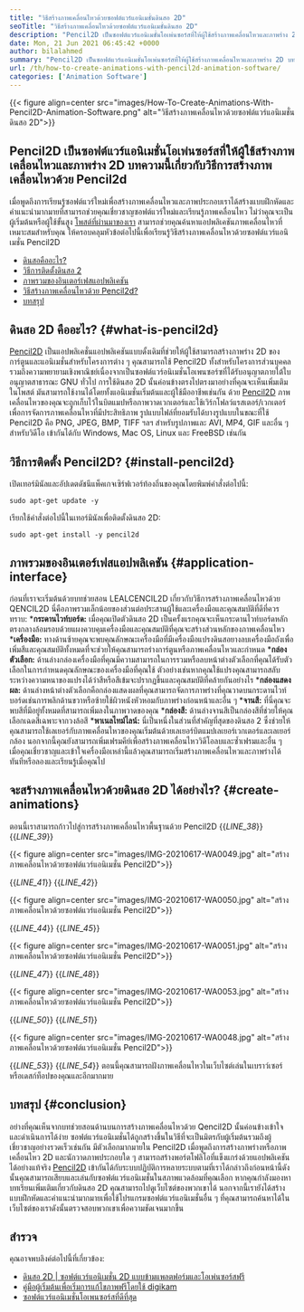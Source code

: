 ```yaml
---
title: "วิธีสร้างภาพเคลื่อนไหวด้วยซอฟต์แวร์แอนิเมชั่นดินสอ 2D" 
seoTitle: "วิธีสร้างภาพเคลื่อนไหวด้วยซอฟต์แวร์แอนิเมชั่นดินสอ 2D" 
description: "Pencil2D เป็นซอฟต์แวร์แอนิเมชั่นโอเพ่นซอร์สที่ให้ผู้ใช้สร้างภาพเคลื่อนไหวและภาพร่าง 2D บทความนี้เกี่ยวกับวิธีการสร้างแอนิเมชั่นด้วย Pencil2D" 
date: Mon, 21 Jun 2021 06:45:42 +0000
author: bilalahmed
summary: "Pencil2D เป็นซอฟต์แวร์แอนิเมชั่นโอเพ่นซอร์สที่ให้ผู้ใช้สร้างภาพเคลื่อนไหวและภาพร่าง 2D บทความนี้เกี่ยวกับวิธีการสร้างแอนิเมชั่นด้วย Pencil2D" 
url: /th/how-to-create-animations-with-pencil2d-animation-software/
categories: ['Animation Software']
---
```


{{< figure align=center src="images/How-To-Create-Animations-With-Pencil2D-Animation-Software.png" alt="วิธีสร้างภาพเคลื่อนไหวด้วยซอฟต์แวร์แอนิเมชั่นดินสอ 2D">}}


## **Pencil2D เป็นซอฟต์แวร์แอนิเมชั่นโอเพ่นซอร์สที่ให้ผู้ใช้สร้างภาพเคลื่อนไหวและภาพร่าง 2D บทความนี้เกี่ยวกับวิธีการสร้างภาพเคลื่อนไหวด้วย Pencil2d** 
เมื่อพูดถึงการเรียนรู้ซอฟต์แวร์ใหม่เพื่อสร้างภาพเคลื่อนไหวและภาพประกอบเราได้สร้างแบบฝึกหัดและคำแนะนำมากมายที่สามารถช่วยคุณเชี่ยวชาญซอฟต์แวร์ใหม่และเรียนรู้ภาพเคลื่อนไหว ไม่ว่าคุณจะเป็นผู้เริ่มต้นหรือผู้ใช้ขั้นสูง [โพสต์ที่ผ่านมาของเรา][1] สามารถช่วยคุณค้นหาแอปพลิเคชันภาพเคลื่อนไหวที่เหมาะสมสำหรับคุณ ให้ครอบคลุมหัวข้อต่อไปนี้เพื่อเรียนรู้วิธีสร้างภาพเคลื่อนไหวด้วยซอฟต์แวร์แอนิเมชั่น Pencil2D
  * [ดินสอคืออะไร?][2]
  * [วิธีการติดตั้งดินสอ 2][3]
  * [ภาพรวมของอินเตอร์เฟสแอปพลิเคชัน][4]
  * [วิธีสร้างภาพเคลื่อนไหวด้วย Pencil2d?][5]
  * [บทสรุป][6]

## ดินสอ 2D คืออะไร?   {#what-is-pencil2d}
[Pencil2D][7] เป็นแอปพลิเคชั่นแอปพลิเคชันแบบดั้งเดิมที่ช่วยให้ผู้ใช้สามารถสร้างภาพร่าง 2D ของการ์ตูนและแอนิเมชั่นสำหรับโครงการต่าง ๆ คุณสามารถใช้ Pencil2D ทั้งสำหรับโครงการส่วนบุคคลรวมถึงความพยายามเชิงพาณิชย์เนื่องจากเป็นซอฟต์แวร์อนิเมชั่นโอเพนซอร์ซที่ได้รับอนุญาตภายใต้ใบอนุญาตสาธารณะ GNU ทั่วไป การใช้ดินสอ 2D นั้นค่อนข้างตรงไปตรงมาอย่างที่คุณจะเห็นเพิ่มเติมในโพสต์ มันสามารถใช้งานได้โดยทั้งแอนิเมชั่นเริ่มต้นและผู้ใช้มืออาชีพเช่นกัน
ด้วย [Pencil2D][7] ภาพเคลื่อนไหวของคุณจะถูกเก็บไว้ในบิตแมปหรือภาพวาดเวกเตอร์และใช้เวิร์กโฟลว์แรสเตอร์/เวกเตอร์เพื่อการจัดการภาพเคลื่อนไหวที่มีประสิทธิภาพ รูปแบบไฟล์ที่ยอมรับได้บางรูปแบบในขณะที่ใช้ Pencil2D คือ PNG, JPEG, BMP, TIFF ฯลฯ สำหรับรูปภาพและ AVI, MP4, GIF และอื่น ๆ สำหรับวิดีโอ เข้ากันได้กับ Windows, Mac OS, Linux และ FreeBSD เช่นกัน

## วิธีการติดตั้ง Pencil2D?   {#install-pencil2d}
เปิดเทอร์มินัลและอัปเดตดัชนีแพ็คเกจเซิร์ฟเวอร์ท้องถิ่นของคุณโดยพิมพ์คำสั่งต่อไปนี้:
```
sudo apt-get update -y

```
เรียกใช้คำสั่งต่อไปนี้ในเทอร์มินัลเพื่อติดตั้งดินสอ 2D:
```
sudo apt-get install -y pencil2d

```

## ภาพรวมของอินเตอร์เฟสแอปพลิเคชัน   {#application-interface}
ก่อนที่เราจะเริ่มต้นด้วยบทช่วยสอน LEALCENCIL2D เกี่ยวกับวิธีการสร้างภาพเคลื่อนไหวด้วย QENCIL2D นี่คือภาพรวมเล็กน้อยของส่วนต่อประสานผู้ใช้และเครื่องมือและคุณสมบัติที่ดีที่ควรทราบ:
  ***กระดานไวท์บอร์ด:**  เมื่อคุณเปิดตัวดินสอ 2D เป็นครั้งแรกคุณจะเห็นกระดานไวท์บอร์ดหลักตรงกลางล้อมรอบด้วยแผงควบคุมเครื่องมือและคุณสมบัติที่คุณจะสร้างส่วนหลักของภาพเคลื่อนไหว
  ***เครื่องมือ:**  ทางด้านซ้ายคุณจะพบคุณลักษณะเครื่องมือที่มีเครื่องมือแปรงดินสอยางลบเครื่องมือถังเพื่อเพิ่มสีและคุณสมบัติทั้งหมดที่จะช่วยให้คุณสามารถร่างการ์ตูนหรือภาพเคลื่อนไหวและกำหนด
  ***กล่องตัวเลือก:**  ด้านล่างกล่องเครื่องมือที่คุณมีความสามารถในการรวมหรือลบหน้าต่างตัวเลือกที่คุณได้รับตัวเลือกในการกำหนดคุณลักษณะของเครื่องมือที่คุณใช้ ตัวอย่างเช่นหากคุณใช้แปรงคุณสามารถสลับระหว่างความหนาของแปรงได้ว่าสีหรือสีเข้มจะปรากฏขึ้นและคุณสมบัติที่คล้ายกันอย่างไร
  ***กล่องแสดงผล:**  ด้านล่างหน้าต่างตัวเลือกคือกล่องแสดงผลที่คุณสามารถจัดการภาพร่างที่คุณวาดบนกระดานไวท์บอร์ดเช่นการพลิกด้านขวาหรือซ้ายใช้ผิวหนังหัวหอมกับภาพร่างก่อนหน้าและอื่น ๆ
  ***จานสี:**  ที่นี่คุณจะพบสีที่มีอยู่ทั้งหมดที่สามารถเพิ่มลงในภาพวาดของคุณ
  ***กล่องสี:**  ด้านล่างจานสีเป็นกล่องสีที่ช่วยให้คุณเลือกเฉดสีเฉพาะจากวงล้อสี
  ***พาเนลไทม์ไลน์:**  นี่เป็นหนึ่งในส่วนที่สำคัญที่สุดของดินสอ 2 ซึ่งช่วยให้คุณสามารถใช้เลเยอร์กับภาพเคลื่อนไหวของคุณเริ่มต้นด้วยเลเยอร์บิตแมปเลเยอร์เวกเตอร์และเลเยอร์กล้อง นอกจากนี้คุณยังสามารถเพิ่มเฟรมคีย์เพื่อสร้างภาพเคลื่อนไหววิดีโอลบและซ้ำเฟรมและอื่น ๆ
เมื่อคุณเชี่ยวชาญและเข้าใจเครื่องมือเหล่านี้แล้วคุณสามารถเริ่มสร้างภาพเคลื่อนไหวและภาพร่างได้ทันทีหรือลองและเรียนรู้เมื่อคุณไป

## จะสร้างภาพเคลื่อนไหวด้วยดินสอ 2D ได้อย่างไร?   {#create-animations}
ตอนนี้เราสามารถก้าวไปสู่การสร้างภาพเคลื่อนไหวพื้นฐานด้วย Pencil2D
{{_LINE_38_}}
{{_LINE_39_}}

{{< figure align=center src="images/IMG-20210617-WA0049.jpg" alt="สร้างภาพเคลื่อนไหวด้วยซอฟต์แวร์แอนิเมชั่น Pencil2D">}}

{{_LINE_41_}}
{{_LINE_42_}}

{{< figure align=center src="images/IMG-20210617-WA0050.jpg" alt="สร้างภาพเคลื่อนไหวด้วยซอฟต์แวร์แอนิเมชั่น Pencil2D">}}

{{_LINE_44_}}
{{_LINE_45_}}

{{< figure align=center src="images/IMG-20210617-WA0051.jpg" alt="สร้างภาพเคลื่อนไหวด้วยซอฟต์แวร์แอนิเมชั่น Pencil2D">}}

{{_LINE_47_}}
{{_LINE_48_}}

{{< figure align=center src="images/IMG-20210617-WA0053.jpg" alt="สร้างภาพเคลื่อนไหวด้วยซอฟต์แวร์แอนิเมชั่น Pencil2D">}}

{{_LINE_50_}}
{{_LINE_51_}}

{{< figure align=center src="images/IMG-20210617-WA0048.jpg" alt="สร้างภาพเคลื่อนไหวด้วยซอฟต์แวร์แอนิเมชั่น Pencil2D">}}

{{_LINE_53_}}
{{_LINE_54_}}
ตอนนี้คุณสามารถฝังภาพเคลื่อนไหวในเว็บไซต์เล่นในเบราว์เซอร์หรือเดสก์ท็อปของคุณและอีกมากมาย

## บทสรุป   {#conclusion}
อย่างที่คุณเห็นจากบทช่วยสอนด้านบนการสร้างภาพเคลื่อนไหวด้วย Qencil2D นั้นค่อนข้างเข้าใจและดำเนินการได้ง่าย ซอฟต์แวร์แอนิเมชั่นได้ถูกสร้างขึ้นในวิธีที่จะเป็นมิตรกับผู้เริ่มต้นรวมถึงผู้เชี่ยวชาญอย่างรวดเร็วเช่นกัน มีตัวเลือกมากมายใน Pencil2D เมื่อพูดถึงการสร้างภาพร่างหรือภาพเคลื่อนไหว 2D และนักวาดภาพประกอบใด ๆ สามารถสร้างพอร์ตโฟลิโอที่แข็งแกร่งด้วยแอปพลิเคชันได้อย่างแท้จริง
[Pencil2D][7] เข้ากันได้กับระบบปฏิบัติการหลายระบบตามที่เราได้กล่าวถึงก่อนหน้านี้ดังนั้นคุณสามารถเสียบและเล่นกับซอฟต์แวร์แอนิเมชั่นในสภาพแวดล้อมที่คุณเลือก หากคุณกำลังมองหาบทเรียนเพิ่มเติมเกี่ยวกับดินสอ 2D คุณสามารถไปดูเว็บไซต์ของพวกเขาได้ นอกจากนี้เรายังได้สร้างแบบฝึกหัดและคำแนะนำมากมายเพื่อใช้โปรแกรมซอฟต์แวร์แอนิเมชั่นอื่น ๆ ที่คุณสามารถค้นหาได้ในเว็บไซต์ของเราดังนั้นตรวจสอบพวกเขาเพื่อความชัดเจนมากขึ้น

## สำรวจ
คุณอาจพบลิงค์ต่อไปนี้ที่เกี่ยวข้อง:
  * [ดินสอ 2D | ซอฟต์แวร์แอนิเมชั่น 2D แบบข้ามแพลตฟอร์มและโอเพ่นซอร์สฟรี][7]
  * [คู่มือผู้เริ่มต้นเพื่อเริ่มการแก้ไขภาพฟรีโดยใช้ digikam][8]
  * [ซอฟต์แวร์แอนิเมชั่นโอเพนซอร์สที่ดีที่สุด][9]

  
[1]: https://blog.containerize.com/
[2]: #what-is-pencil2d
[3]: #install-pencil2d
[4]: #application-interface
[5]: #create-animations
[6]: #conclusion
[7]: https://products.containerize.com/animation-software/pencil2d/
[8]: https://blog.containerize.com/animation-software/beginners-guide-to-start-free-image-editing-using-digikam/
[9]: https://products.containerize.com/animation-software/
